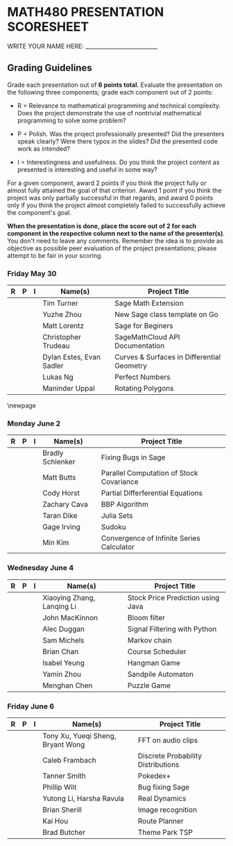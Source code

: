 # MATH480 PRESENTATION SCORESHEET

WRITE YOUR NAME HERE: __________________________

## Grading Guidelines
Grade each presentation out of **6 points total**. Evaluate the presentation on the following three components; grade each component out of 2 points:

* R = Relevance to mathematical programming and technical complexity. Does the project demonstrate the use of nontrivial mathematical programming to solve some problem?

* P = Polish. Was the project professionally presented? Did the presenters speak clearly? Were there typos in the slides? Did the presented code work as intended?

* I = Interestingness and usefulness. Do you think the project content as presented is interesting and useful in some way?

For a given component, award 2 points if you think the project fully or almost fully attained the goal of that criterion. Award 1 point if you think the project was only partially successful in that regards, and award 0 points only if you think the project almost completely failed to successfully achieve the component's goal.

**When the presentation is done, place the score out of 2 for each component in the respective column next to the name of the presenter(s)**. You don't need to leave any comments. Remember the idea is to provide as objective as possible peer evaluation of the project presentations; please attempt to be fair in your scoring.

### Friday May 30

| R | P | I | Name(s)                  | Project Title                               |
| - | - | - | ------------------------ | ------------------------------------------- |
|   |   |   | Tim Turner               | Sage Math Extension                         |
|   |   |   | Yuzhe Zhou               | New Sage class template on Go               |
|   |   |   | Matt Lorentz             | Sage for Beginers                           |
|   |   |   | Christopher Trudeau      | SageMathCloud API Documentation             |
|   |   |   | Dylan Estes, Evan Sadler | Curves & Surfaces in Differential Geometry  |
|   |   |   | Lukas Ng                 | Perfect Numbers                             |
|   |   |   | Maninder Uppal           | Rotating Polygons                           |

\newpage

### Monday June 2

| R | P | I | Name(s)                  | Project Title                               |
| - | - | - | ------------------------ | ------------------------------------------- |
|   |   |   | Bradly Schlenker         | Fixing Bugs in Sage                         |
|   |   |   | Matt Butts               | Parallel Computation of Stock Covariance    |
|   |   |   | Cody Horst               | Partial Differferential Equations           |
|   |   |   | Zachary Cava             | BBP Algorithm                               |
|   |   |   | Taran Dike               | Julia Sets                                  |
|   |   |   | Gage Irving              | Sudoku                                      |
|   |   |   | Min Kim                  | Convergence of Infinite Series Calculator   |

### Wednesday June 4

| R | P | I | Name(s)                    | Project Title                             |
| - | - | - | -------------------------- | ----------------------------------------- |
|   |   |   | Xiaoying Zhang, Lanqing Li | Stock Price Prediction using Java         |
|   |   |   | John MacKinnon             | Bloom filter                              |
|   |   |   | Alec Duggan                | Signal Filtering with Python              |
|   |   |   | Sam Michels                | Markov chain                              |
|   |   |   | Brian Chan                 | Course Scheduler                          |
|   |   |   | Isabel Yeung               | Hangman Game                              |
|   |   |   | Yamin Zhou                 | Sandpile Automaton                        |
|   |   |   | Menghan Chen               | Puzzle Game                               |

### Friday June 6

| R | P | I | Name(s)                           | Project Title                      |
| - | - | - | --------------------------------- | ---------------------------------- |
|   |   |   | Tony Xu, Yueqi Sheng, Bryant Wong | FFT on audio clips                 |
|   |   |   | Caleb Frambach                    | Discrete Probability Distributions |
|   |   |   | Tanner Smith                      | Pokedex+                           |
|   |   |   | Phillip Wilt                      | Bug fixing Sage                    |
|   |   |   | Yutong Li, Harsha Ravula          | Real Dynamics                      |
|   |   |   | Brian Sherill                     | Image recognition                  |
|   |   |   | Kai Hou                           | Route Planner                      |
|   |   |   | Brad Butcher                      | Theme Park TSP                     |



